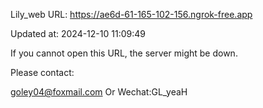 Lily_web URL: https://ae6d-61-165-102-156.ngrok-free.app

Updated at: 2024-12-10 11:09:49

If you cannot open this URL, the server might be down.

Please contact: 

goley04@foxmail.com Or Wechat:GL_yeaH